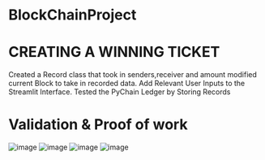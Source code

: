 # BlockChainProject

# CREATING A WINNING TICKET
Created a Record class that took in senders,receiver and amount
modified current Block to take in recorded data. Add Relevant User Inputs to the Streamlit Interface.
Tested the PyChain Ledger by Storing Records

# Validation & Proof of work

![image](https://user-images.githubusercontent.com/106267420/194678021-22be9af4-bfac-40fb-8ace-7e1a13fa193d.png)
![image](https://user-images.githubusercontent.com/106267420/194678074-fa143ea3-e956-45a5-a5d8-a4e8e4899614.png)
![image](https://user-images.githubusercontent.com/106267420/194678084-4a9e2b32-f678-4f01-a4a1-89309383dcb2.png)
![image](https://user-images.githubusercontent.com/106267420/194678101-4a73b093-f64e-475d-a73d-3135b4167198.png)

